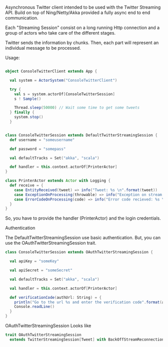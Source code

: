 Asynchronous Twitter client intended to be used with the Twitter Streaming API.
Build on top of Ning/Netty/Akka provided a fully async end to end communication.

Each "Streaming Session" consist on a long running Http connection and a group
of actors who take care of the different stages.

Twitter sends the information by chunks. Then, each part will represent an individual message to be processed.

Usage:

```scala

object ConsoleTwitterClient extends App {

  val system = ActorSystem("ConsoleTwitterClient")

  try {
    val s = system.actorOf[ConsoleTwitterSession]
    s ! Sample()

    Thread.sleep(50000) // Wait some time to get some tweets
  } finally {
    system.stop()
  }


class ConsoleTwitterSession extends DefaultTwitterStreamingSession {
  def username = "someusername"

  def password = "somepass"

  val defaultTracks = Set("akka", "scala")

  def handler = this.context.actorOf[PrinterActor]
}

class PrinterActor extends Actor with Logging {
  def receive = {
    case EntityReceived(tweet) => info("Tweet: %s \n".format(tweet))
    case ExceptionOnProcessing(throwable) => info("Exception on stream: %s \n".format(throwable))
    case ErrorCodeOnProcessing(code) => info("Error code recieved: %s \n".format(code))
  }
}

```


So, you have to provide the handler (PrinterActor) and the login credentials.



Authentication

The DefaultTwitterStreamingSession use basic authentication. But, you can use the OAuthTwitterStreamingSession trait.


```scala
class ConsoleTwitterSession extends OAuthTwitterStreamingSession {

  val apiKey = "someKey"

  val apiSecret = "someSecret"

  val defaultTracks = Set("akka", "scala")

  val handler = this.context.actorOf[PrinterActor]

  def verificationCode(authUrl: String) = {
    println("Go to the url %s and enter the verification code".format(authUrl))
    Console.readLine()
  }
}
```


OAuthTwitterStreamingSession Looks like

```scala
trait OAuthTwitterStreamingSession
  extends TwitterStreamingSession[Tweet] with BackOffStreamReconnectionStrategy with JsonEntitySerializer with OAuthAuthenticationMechanism
```